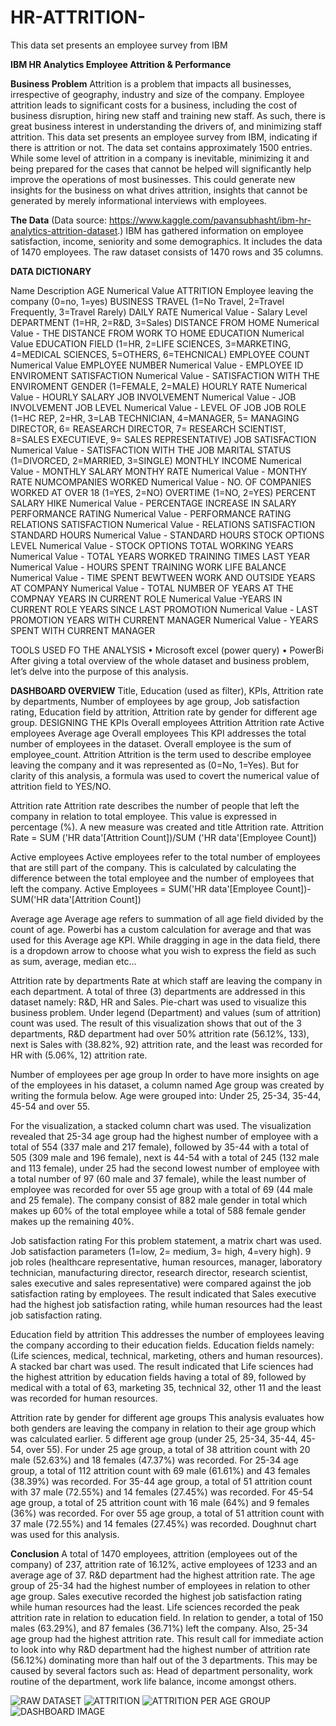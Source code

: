 # HR-ATTRITION-
This data set presents an employee survey from IBM

**IBM HR Analytics Employee Attrition & Performance**

**Business Problem**
Attrition is a problem that impacts all businesses, irrespective of geography, industry and size of the company. Employee attrition leads to significant costs for a business, including the cost of business disruption, hiring new staff and training new staff. As such, there is great business interest in understanding the drivers of, and minimizing staff attrition.
This data set presents an employee survey from IBM, indicating if there is attrition or not. The data set contains approximately 1500 entries. While some level of attrition in a company is inevitable, minimizing it and being prepared for the cases that cannot be helped will significantly help improve the operations of most businesses. This could generate new insights for the business on what drives attrition, insights that cannot be generated by merely informational interviews with employees.

**The Data**
(Data source: https://www.kaggle.com/pavansubhasht/ibm-hr-analytics-attrition-dataset.)
IBM has gathered information on employee satisfaction, income, seniority and some demographics. It includes the data of 1470 employees. The raw dataset consists of 1470 rows and 35 columns.

**DATA DICTIONARY**

Name	Description
AGE	Numerical Value
ATTRITION	Employee leaving the company (0=no, 1=yes)
BUSINESS TRAVEL	(1=No Travel, 2=Travel Frequently, 3=Travel Rarely)
DAILY RATE	Numerical Value - Salary Level
DEPARTMENT	(1=HR, 2=R&D, 3=Sales)
DISTANCE FROM HOME	Numerical Value - THE DISTANCE FROM WORK TO HOME
EDUCATION	Numerical Value
EDUCATION FIELD	(1=HR, 2=LIFE SCIENCES, 3=MARKETING, 4=MEDICAL SCIENCES,
5=OTHERS, 6=TEHCNICAL)
EMPLOYEE COUNT	Numerical Value
EMPLOYEE NUMBER	Numerical Value - EMPLOYEE ID
ENVIROMENT SATISFACTION	Numerical Value - SATISFACTION WITH THE ENVIROMENT
GENDER	(1=FEMALE, 2=MALE)
HOURLY RATE	Numerical Value - HOURLY SALARY
JOB INVOLVEMENT	Numerical Value - JOB INVOLVEMENT
JOB LEVEL	Numerical Value - LEVEL OF JOB
JOB ROLE	(1=HC REP, 2=HR, 3=LAB TECHNICIAN, 4=MANAGER, 5= MANAGING DIRECTOR, 6= REASEARCH DIRECTOR, 7= RESEARCH SCIENTIST, 8=SALES EXECUTIEVE, 9= SALES REPRESENTATIVE)
JOB SATISFACTION	Numerical Value - SATISFACTION WITH THE JOB
MARITAL STATUS	(1=DIVORCED, 2=MARRIED, 3=SINGLE)
MONTHLY INCOME	Numerical Value - MONTHLY SALARY
MONTHY RATE	Numerical Value - MONTHY RATE
NUMCOMPANIES WORKED	Numerical Value - NO. OF COMPANIES WORKED AT
OVER 18	(1=YES, 2=NO)
OVERTIME	(1=NO, 2=YES)
PERCENT SALARY HIKE	Numerical Value - PERCENTAGE INCREASE IN SALARY
PERFORMANCE RATING	Numerical Value - PERFORMANCE RATING
RELATIONS SATISFACTION	Numerical Value - RELATIONS SATISFACTION
STANDARD HOURS	Numerical Value - STANDARD HOURS
STOCK OPTIONS LEVEL	Numerical Value - STOCK OPTIONS
TOTAL WORKING YEARS	Numerical Value - TOTAL YEARS WORKED
TRAINING TIMES LAST YEAR	Numerical Value - HOURS SPENT TRAINING
WORK LIFE BALANCE	Numerical Value - TIME SPENT BEWTWEEN WORK AND OUTSIDE
YEARS AT COMPANY	Numerical Value - TOTAL NUMBER OF YEARS AT THE COMPNAY
YEARS IN CURRENT ROLE	Numerical Value -YEARS IN CURRENT ROLE
YEARS SINCE LAST PROMOTION	Numerical Value - LAST PROMOTION
YEARS WITH CURRENT MANAGER	Numerical Value - YEARS SPENT WITH CURRENT MANAGER

TOOLS USED FO THE ANALYSIS
•	Microsoft excel (power query)
•	PowerBi 
After giving a total overview of the whole dataset and business problem, let’s delve into the purpose of this analysis. 



**DASHBOARD OVERVIEW**
Title, Education (used as filter), KPIs, Attrition rate by departments, Number of employees by age group, Job satisfaction rating, Education field by attrition, Attrition rate by gender for different age group. 
DESIGNING THE KPIs
Overall employees
Attrition
Attrition rate
Active employees
Average age
Overall employees
This KPI addresses the total number of employees in the dataset. Overall employee is the sum of employee_count.
Attrition
Attrition is the term used to describe employee leaving the company and it was represented as (0=No, 1=Yes). But for clarity of this analysis, a formula was used to covert the numerical value of attrition field to YES/NO.

Attrition rate
Attrition rate describes the number of people that left the company in relation to total employee. This value is expressed in percentage (%). A new measure was created and title Attrition rate.
Attrition Rate = SUM ('HR data'[Attrition Count])/SUM ('HR data'[Employee Count])

Active employees
Active employees refer to the total number of employees that are still part of the company. This is calculated by calculating the difference between the total employee and the number of employees that left the company.
Active Employees = SUM('HR data'[Employee Count])-SUM('HR data'[Attrition Count])

Average age
Average age refers to summation of all age field divided by the count of age. Powerbi has a custom calculation for average and that was used for this Average age KPI. While dragging in age in the data field, there is a dropdown arrow to choose what you wish to express the field as such as sum, average, median etc… 

Attrition rate by departments
Rate at which staff are leaving the company in each department. A total of three (3) departments are addressed in this dataset namely: R&D, HR and Sales. 
Pie-chart was used to visualize this business problem. Under legend (Department) and values (sum of attrition) count was used. The result of this visualization shows that out of the 3 departments, R&D department had over 50% attrition rate (56.12%, 133), next is Sales with (38.82%, 92) attrition rate, and the least was recorded for HR with (5.06%, 12) attrition rate. 

Number of employees per age group
In order to have more insights on age of the employees in his dataset, a column named Age group was created by writing the formula below. Age were grouped into: Under 25, 25-34, 35-44, 45-54 and over 55. 

For the visualization, a stacked column chart was used. The visualization revealed that 25-34 age group had the highest number of employee with a total of 554 (337 male and 217 female), followed by 35-44 with a total of 505 (309 male and 196 female), next is 44-54 with a total of 245 (132 male and 113 female), under 25 had the second lowest number of employee with a total number of 97 (60 male and 37 female), while the least number of employee was recorded for over 55 age group with a total of 69 (44 male and 25 female).
The company consist of 882 male gender in total which makes up 60% of the total employee while a total of 588 female gender makes up the remaining 40%.

Job satisfaction rating
For this problem statement, a matrix chart was used.
Job satisfaction parameters (1=low, 2= medium, 3= high, 4=very high). 9 job roles (healthcare representative, human resources, manager, laboratory technician, manufacturing director, research director, research scientist, sales executive and sales representative) were compared against the job satisfaction rating by employees. The result indicated that Sales executive had the highest job satisfaction rating, while human resources had the least job satisfaction rating.

Education field by attrition
This addresses the number of employees leaving the company according to their education fields. Education fields namely: (Life sciences, medical, technical, marketing, others and human resources). A stacked bar chart was used. The result indicated that Life sciences had the highest attrition by education fields having a total of 89, followed by medical with a total of 63, marketing 35, technical 32, other 11 and the least was recorded for human resources. 

Attrition rate by gender for different age groups
This analysis evaluates how both genders are leaving the company in relation to their age group which was calculated earlier. 5 different age group (under 25, 25-34, 35-44, 45-54, over 55).
For under 25 age group, a total of 38 attrition count with 20 male (52.63%) and 18 females (47.37%) was recorded.
For 25-34 age group, a total of 112 attrition count with 69 male (61.61%) and 43 females (38.39%) was recorded.
For 35-44 age group, a total of 51 attrition count with 37 male (72.55%) and 14 females (27.45%) was recorded.
For 45-54 age group, a total of 25 attrition count with 16 male (64%) and 9 females (36%) was recorded.
For over 55 age group, a total of 51 attrition count with 37 male (72.55%) and 14 females (27.45%) was recorded.
Doughnut chart was used for this analysis.

**Conclusion**
 	A total of 1470 employees, attrition (employees out of the company) of 237, attrition rate of 16.12%, active employees of 1233 and an average age of 37.
 	R&D department had the highest attrition rate.
 	The age group of 25-34 had the highest number of employees in relation to other age group.
 	Sales executive recorded the highest job satisfaction rating while human resources had the least.
 	Life sciences recorded the peak attrition rate in relation to education field.
 	In relation to gender, a total of 150 males (63.29%), and 87 females (36.71%) left the company. Also, 25-34 age group had the        highest attrition rate.
 	This result call for immediate action to look into why R&D department had the highest number of attrition rate (56.12%) dominating more than half out of the 3 departments. This may be caused by several factors such as: Head of department personality, work routine of the department, work life balance, income amongst others.


  ![RAW DATASET](https://github.com/jaybee30/HR-ATTRITION-/assets/106179938/ea7476a5-3aa8-4a25-8505-f0fbdcc5c034)
  ![ATTRITION](https://github.com/jaybee30/HR-ATTRITION-/assets/106179938/a5c8fdb1-beeb-4002-bcb6-3936d6e66962)
  ![ATTRITION  PER AGE GROUP](https://github.com/jaybee30/HR-ATTRITION-/assets/106179938/d8bbcaa3-86cf-4b4d-8673-95f8cedfc0f7)
  ![DASHBOARD IMAGE](https://github.com/jaybee30/HR-ATTRITION-/assets/106179938/83b2242d-9fcc-434b-a4cc-561cfad71f6d)





